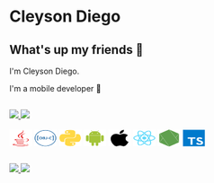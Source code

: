 # Cleyson Diego

## What's up my friends 👋 
I'm Cleyson Diego.

I'm a mobile developer 📱

##

<a href="https://github.com/cleysondiego" target="_blank">
  <img height="180em" src="https://github-readme-stats-eight-theta.vercel.app/api?username=cleysondiego&show_icons=true&theme=dark&include_all_commits=true&count_private=true"/>
  <img height="180em" src="https://github-readme-stats-eight-theta.vercel.app/api/top-langs/?username=cleysondiego&layout=compact&langs_count=8&theme=dark"/>
</a>

<div style="display: inline_block"><br>
  <img align="center" alt="java" height="30" width="40" src="https://raw.githubusercontent.com/devicons/devicon/master/icons/java/java-plain.svg">
  <img align="center" alt="objectivec" height="30" width="40" src="https://raw.githubusercontent.com/devicons/devicon/master/icons/objectivec/objectivec-plain.svg">
  <img align="center" alt="python" height="30" width="40" src="https://raw.githubusercontent.com/devicons/devicon/master/icons/python/python-plain.svg">
  <img align="center" alt="android" height="30" width="40" src="https://raw.githubusercontent.com/devicons/devicon/master/icons/android/android-plain.svg">
  <img align="center" alt="apple" height="30" width="40" src="https://raw.githubusercontent.com/devicons/devicon/master/icons/apple/apple-original.svg">
  <img align="center" alt="react" height="30" width="40" src="https://raw.githubusercontent.com/devicons/devicon/master/icons/react/react-original.svg">
  <img align="center" alt="node" height="30" width="40" src="https://raw.githubusercontent.com/devicons/devicon/master/icons/nodejs/nodejs-plain.svg">
  <img align="center" alt="typescript" height="30" width="40" src="https://raw.githubusercontent.com/devicons/devicon/master/icons/typescript/typescript-plain.svg">
</div>
  
##
  
<div>
  <a href="mailto:cleyson7@hotmail.com" target="_blank">
    <img src="https://img.shields.io/badge/-Hotmail-%230077B5?style=for-the-badge&logo=microsoft-outlook&logoColor=white">
  </a>
  <a href="https://www.linkedin.com/in/cleysondiego/" target="_blank">
    <img src="https://img.shields.io/badge/-LinkedIn-%230077B5?style=for-the-badge&logo=linkedin&logoColor=white">
  </a>
</div>

